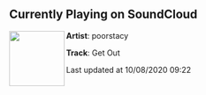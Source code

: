 ## Currently Playing on SoundCloud

[<img align="left" width="100" src="https://i1.sndcdn.com/artworks-yw1Uy45P5Shs-0-t50x50.jpg">](https://soundcloud.com/poorstacy/get-out?in=poorstacy/sets/the-breakfast-club-4)

**Artist**: poorstacy 

**Track**: Get Out

Last updated at 10/08/2020 09:22
